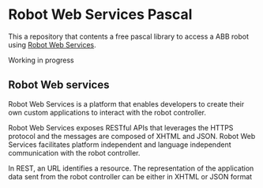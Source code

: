 # Robot Web Services Pascal

This a repository that contents a free pascal library to access a ABB robot using [Robot Web Services](https://developercenter.robotstudio.com/api/RWS).

Working in progress

## Robot Web services
Robot Web Services is a platform that enables developers to create their own custom applications to interact with the robot controller.

Robot Web Services exposes RESTful APIs that leverages the HTTPS protocol and the messages are composed of XHTML and JSON. Robot Web Services facilitates platform independent and language independent communication with the robot controller. 

In REST, an URL identifies a resource. The representation of the application data sent from the robot controller can be either in XHTML or JSON format

